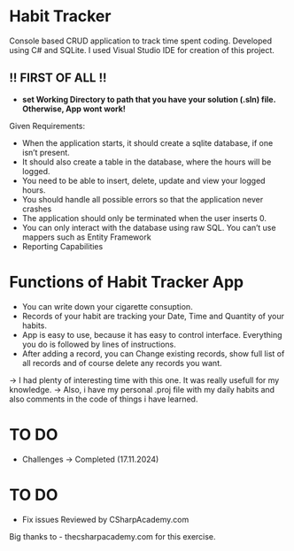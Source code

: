 # Habit Tracker

Console based CRUD application to track time spent coding. Developed using C# and SQLite.
I used Visual Studio IDE for creation of this project.

## !! FIRST OF ALL !!
- **set **Working Directory** to path that you have your solution (.sln) file. Otherwise, App wont work!**

Given Requirements:
 - When the application starts, it should create a sqlite database, if one isn’t present.
 - It should also create a table in the database, where the hours will be logged.
 - You need to be able to insert, delete, update and view your logged hours.
 - You should handle all possible errors so that the application never crashes
 - The application should only be terminated when the user inserts 0.
 - You can only interact with the database using raw SQL. You can’t use mappers such as Entity Framework
- Reporting Capabilities

# Functions of Habit Tracker App
- You can write down your cigarette consuption.
- Records of your habit are tracking your Date, Time and Quantity of your habits.
- App is easy to use, because it has easy to control interface. Everything you do is followed by lines of instructions.
- After adding a record, you can Change existing records, show full list of all records and of course delete any records you want.

-> I had plenty of interesting time with this one. It was really usefull for my knowledge.
-> Also, i have my personal .proj file with my daily habits and also comments in the code of things i have learned.

# TO DO 
- Challenges
-> Completed (17.11.2024)

# TO DO
- Fix issues
Reviewed by CSharpAcademy.com


Big thanks to - thecsharpacademy.com for this exercise.
  
